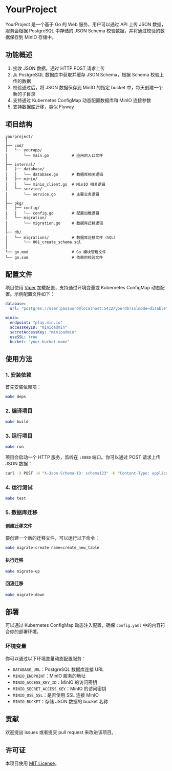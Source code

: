 
# YourProject

YourProject 是一个基于 Go 的 Web 服务，用户可以通过 API 上传 JSON 数据，服务会根据 PostgreSQL 中存储的 JSON Schema 校验数据，并将通过校验的数据保存到 MinIO 存储中。

## 功能概述

1. 接收 JSON 数据，通过 HTTP POST 请求上传
2. 从 PostgreSQL 数据库中获取并缓存 JSON Schema，根据 Schema 校验上传的数据
3. 校验通过后，将 JSON 数据保存到 MinIO 的指定 bucket 中，每天创建一个新的子目录
4. 支持通过 Kubernetes ConfigMap 动态配置数据库和 MinIO 连接参数
5. 支持数据库迁移，类似 Flyway

## 项目结构

```text
yourproject/
│
├── cmd/
│   └── yourapp/
│       └── main.go          # 应用的入口文件
│
├── internal/
│   ├── database/
│   │   └── database.go      # 数据库相关逻辑
│   ├── minio/
│   │   └── minio_client.go  # MinIO 相关逻辑
│   └── service/
│       └── service.go       # 主要业务逻辑
│
├── pkg/
│   ├── config/
│   │   └── config.go        # 配置加载逻辑
│   └── migration/
│       └── migration.go     # 数据库迁移逻辑
│
├── db/
│   └── migrations/          # 数据库迁移文件（SQL）
│       └── 001_create_schema.sql
│
└── go.mod                   # Go 模块管理文件
└── go.sum                   # 依赖的校验文件
```

## 配置文件

项目使用 [Viper](https://github.com/spf13/viper) 加载配置，支持通过环境变量或 Kubernetes ConfigMap 动态配置。示例配置文件如下：

```yaml
database:
  url: "postgres://user:password@localhost:5432/yourdb?sslmode=disable"

minio:
  endpoint: "play.min.io"
  accessKeyID: "minioadmin"
  secretAccessKey: "minioadmin"
  useSSL: true
  bucket: "your-bucket-name"
```

## 使用方法

### 1. 安装依赖

首先安装依赖项：

```bash
make deps
```

### 2. 编译项目

```bash
make build
```

### 3. 运行项目

```bash
make run
```

项目会启动一个 HTTP 服务，监听在 `:8080` 端口。你可以通过 POST 请求上传 JSON 数据：

```bash
curl -X POST -H "X-Json-Schema-ID: schema123" -H "Content-Type: application/json" -d '{"key": "value"}' http://localhost:8080/upload
```

### 4. 运行测试

```bash
make test
```

### 5. 数据库迁移

#### 创建迁移文件

要创建一个新的迁移文件，可以运行以下命令：

```bash
make migrate-create name=create_new_table
```

#### 执行迁移

```bash
make migrate-up
```

#### 回滚迁移

```bash
make migrate-down
```

## 部署

可以通过 Kubernetes ConfigMap 动态注入配置，确保 `config.yaml` 中的内容符合你的部署环境。

### 环境变量

你可以通过以下环境变量动态配置服务：

- `DATABASE_URL`：PostgreSQL 数据库连接 URL
- `MINIO_ENDPOINT`：MinIO 服务的地址
- `MINIO_ACCESS_KEY_ID`：MinIO 的访问密钥
- `MINIO_SECRET_ACCESS_KEY`：MinIO 的访问密钥
- `MINIO_USE_SSL`：是否使用 SSL 连接 MinIO
- `MINIO_BUCKET`：存储 JSON 数据的 bucket 名称

## 贡献

欢迎提出 issues 或者提交 pull request 来改进该项目。

## 许可证

本项目使用 [MIT License](LICENSE)。
